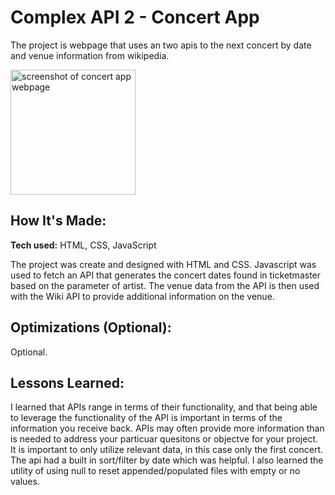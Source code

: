 # Complex API 2 - Concert App
The project is webpage that uses an two apis to the next concert by date and venue information from wikipedia.

<img src="https://github.com/kevingraydev/complex-api-bootcamp/blob/answer/concertapp.png?raw=true" alt="screenshot of concert app webpage" height="200px">

## How It's Made:

**Tech used:** HTML, CSS, JavaScript

The project was create and designed with HTML and CSS. Javascript was used to fetch an API that generates the concert dates found in ticketmaster based on the parameter of artist.  The venue data from the API is then used with the Wiki API to provide additional information on the venue.

## Optimizations (Optional):

Optional.


## Lessons Learned:

I learned that APIs range in terms of their functionality, and that being able to leverage the functionality of the API is important in terms of the information you receive back. APIs may often provide more information than is needed to address your particuar quesitons or objectve for your project. It is important to only utilize relevant data, in this case only the first concert. The api had a built in sort/filter by date which was helpful.  I also learned the utility of using null to reset appended/populated files with empty or no values.
